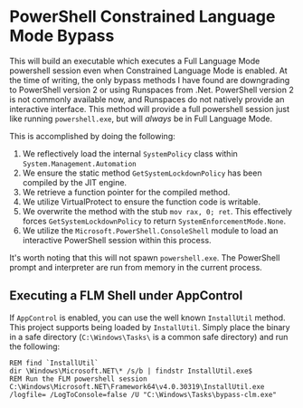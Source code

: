 # PowerShell Constrained Language Mode Bypass

This will build an executable which executes a Full Language Mode powershell session even when Constrained Language Mode is enabled. At the time of writing, the only bypass methods I have found are downgrading to PowerShell version 2 or using Runspaces from .Net. PowerShell version 2 is not commonly available now, and Runspaces do not natively provide an interactive interface. This method will provide a full powershell session just like running `powershell.exe`, but will *always* be in Full Language Mode.

This is accomplished by doing the following:

1. We reflectively load the internal `SystemPolicy` class within `System.Management.Automation`
2. We ensure the static method `GetSystemLockdownPolicy` has been compiled by the JIT engine.
3. We retrieve a function pointer for the compiled method.
4. We utilize VirtualProtect to ensure the function code is writable.
5. We overwrite the method with the stub `mov rax, 0; ret`. This effectively forces `GetSystemLockdownPolicy` to return `SystemEnforcementMode.None`.
6. We utilize the `Microsoft.PowerShell.ConsoleShell` module to load an interactive PowerShell session within this process.

It's worth noting that this will not spawn `powershell.exe`. The PowerShell prompt and interpreter are run from memory in the current process.

## Executing a FLM Shell under AppControl

If `AppControl` is enabled, you can use the well known `InstallUtil` method. This project supports being loaded by `InstallUtil`. Simply place the binary in a safe directory (`C:\Windows\Tasks\` is a common safe directory) and run the following:

```batch
REM find `InstallUtil`
dir \Windows\Microsoft.NET\* /s/b | findstr InstallUtil.exe$
REM Run the FLM powershell session
C:\Windows\Microsoft.NET\Framework64\v4.0.30319\InstallUtil.exe /logfile= /LogToConsole=false /U "C:\Windows\Tasks\bypass-clm.exe"
```